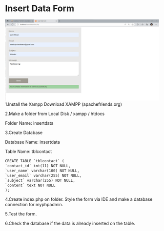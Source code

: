 # Insert Data Form
<img src="image/Insert View.png">
1.Install the Xampp Download XAMPP (apachefriends.org)

2.Make a folder from Local Disk / xampp / htdocs

Folder Name: insertdata

3.Create Database


Database Name: insertdata

Table Name: tblcontact

```
CREATE TABLE `tblcontact` (
`contact_id` int(11) NOT NULL, 
`user_name` varchar(100) NOT NULL,
`user_email` varchar(255) NOT NULL,
`subject` varchar(255) NOT NULL,
`content` text NOT NULL
);
```

4.Create index.php on folder. Style the form via IDE and make a database connection for myphpadmin.

5.Test the form.

6.Check the database if the data is already inserted on the table.

